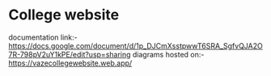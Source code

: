 # College website
documentation link:- https://docs.google.com/document/d/1p_DJCmXsstpwwT6SRA_SgfvQJA2O7R-798pV2uY1kPE/edit?usp=sharing
diagrams hosted on:- https://vazecollegewebsite.web.app/ 

